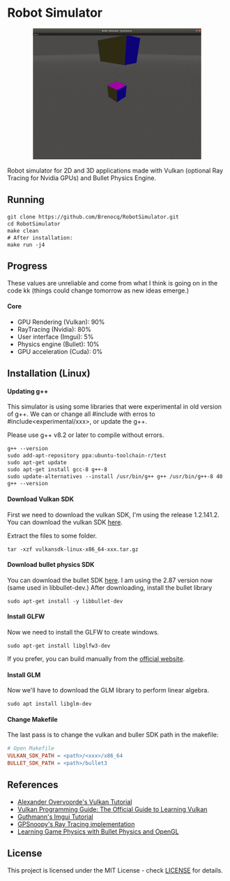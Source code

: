 # Robot Simulator
<p align="center">
 <img src="./img/2020-08-16.gif" height="300">
</p>

Robot simulator for 2D and 3D applications made with Vulkan (optional Ray Tracing for Nvidia GPUs) and Bullet Physics Engine.

## Running
```shell
git clone https://github.com/Brenocq/RobotSimulator.git
cd RobotSimulator
make clean
# After installation:
make run -j4
```

## Progress
These values are unreliable and come from what I think is going on in the code kk (things could change tomorrow as new ideas emerge.)

#### Core
 - GPU Rendering (Vulkan): 90%
 - RayTracing (Nvidia): 80%
 - User interface (Imgui): 5%
 - Physics engine (Bullet): 10%
 - GPU acceleration (Cuda): 0%

## Installation (Linux)
#### Updating g++
This simulator is using some libraries that were experimental in old version of g++. We can or change all #include<xxx> with erros to #include<experimental/xxx>, or update the g++.

Please use g++ v8.2 or later to compile without errors.
``` shell
g++ --version
sudo add-apt-repository ppa:ubuntu-toolchain-r/test
sudo apt-get update
sudo apt-get install gcc-8 g++-8
sudo update-alternatives --install /usr/bin/g++ g++ /usr/bin/g++-8 40
g++ --version
```

#### Download Vulkan SDK
First we need to download the vulkan SDK, I'm using the release 1.2.141.2.
You can download the vulkan SDK [here](https://vulkan.lunarg.com/sdk/home).

Extract the files to some folder.
``` shell
tar -xzf vulkansdk-linux-x86_64-xxx.tar.gz
```

#### Download bullet physics SDK 
You can download the bullet SDK [here](https://github.com/bulletphysics/bullet3/releases/tag/2.87). I am using the 2.87 version now (same used in libbullet-dev.)
After downloading, install the bullet library
``` shell
sudo apt-get install -y libbullet-dev
```

#### Install GLFW
Now we need to install the GLFW to create windows.

``` shell
sudo apt-get install libglfw3-dev
```
If you prefer, you can build manually from the [official website](https://www.glfw.org/).

#### Install GLM
Now we'll have to download the GLM library to perform linear algebra.

``` shell
sudo apt install libglm-dev
```

#### Change Makefile
The last pass is to change the vulkan and buller SDK path in the makefile:

``` Makefile
# Open Makefile
VULKAN_SDK_PATH = <path>/<xxx>/x86_64
BULLET_SDK_PATH = <path>/bullet3
```

## References
- [Alexander Overvoorde's Vulkan Tutorial](https://vulkan-tutorial.com/)
- [Vulkan Programming Guide: The Official Guide to Learning Vulkan](http://www.vulkanprogrammingguide.com/)
- [Guthmann's Imgui Tutorial](https://frguthmann.github.io/posts/vulkan_imgui/)
- [GPSnoopy's Ray Tracing implementation](https://github.com/GPSnoopy/RayTracingInVulkan)
- [Learning Game Physics with Bullet Physics and OpenGL](https://www.amazon.com.br/Learning-Game-Physics-Bullet-OpenGL/dp/1783281871)

## License
This project is licensed under the MIT License - check [LICENSE](LICENSE) for details.
